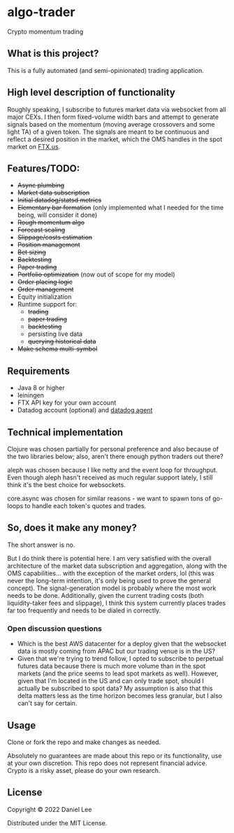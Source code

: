 # algo-trader

Crypto momentum trading

## What is this project?

This is a fully automated (and semi-opinionated) trading application.

## High level description of functionality

Roughly speaking, I subscribe to futures market data via websocket from all major CEXs. I then form fixed-volume width bars and attempt to generate signals based on the momentum (moving average crossovers and some light TA) of a given token. The signals are meant to be continuous and reflect a desired position in the market, which the OMS handles in the spot market on [FTX.us](https://ftx.us).

## Features/TODO:

* ~~Async plumbing~~
* ~~Market data subscription~~
* ~~Initial datadog/statsd metrics~~
* ~~Elementary bar formation~~ (only implemented what I needed for the time being, will consider it done)
* ~~Rough momentum algo~~
* ~~Forecast scaling~~
* ~~Slippage/costs estimation~~
* ~~Position management~~
* ~~Bet sizing~~
* ~~Backtesting~~
* ~~Paper trading~~
* ~~Portfolio optimization~~ (now out of scope for my model)
* ~~Order placing logic~~
* ~~Order management~~
* Equity initialization
* Runtime support for:
    * ~~trading~~
    * ~~paper trading~~
    * ~~backtesting~~
    * persisting live data
    * ~~querying historical data~~
* ~~Make schema multi-symbol~~

## Requirements
* Java 8 or higher
* leiningen
* FTX API key for your own account
* Datadog account (optional) and [datadog agent](https://docs.datadoghq.com/agent/)

## Technical implementation

Clojure was chosen partially for personal preference and also because of the two libraries below; also, aren't there enough python traders out there?

aleph was chosen because I like netty and the event loop for throughput. Even though aleph hasn't received as much regular support lately, I still think it's the best choice for websockets.

core.async was chosen for similar reasons - we want to spawn tons of go-loops to handle each token's quotes and trades.

## So, does it make any money?

The short answer is no.

But I do think there is potential here. I am very satisfied with the overall architecture of the market data subscription and aggregation, along with the OMS capabilities... with the exception of the market orders, lol (this was never the long-term intention, it's only being used to prove the general concept). The signal-generation model is probably where the most work needs to be done. Additionally, given the current trading costs (both liquidity-taker fees and slippage), I think this system currently places trades far too frequently and needs to be dialed in correctly.

### Open discussion questions

* Which is the best AWS datacenter for a deploy given that the websocket data is mostly coming from APAC but our trading venue is in the US?
* Given that we're trying to trend follow, I opted to subscribe to perpetual futures data because there is much more volume than in the spot markets (and the price seems to lead spot markets as well). However, given that I'm located in the US and can only trade spot, should I actually be subscribed to spot data? My assumption is also that this delta matters less as the time horizon becomes less granular, but I also can't say for certain.

## Usage

Clone or fork the repo and make changes as needed.

Absolutely no guarantees are made about this repo or its functionality, use at your own discretion. This repo does not represent financial advice. Crypto is a risky asset, please do your own research.

## License

Copyright © 2022 Daniel Lee

Distributed under the MIT License.
